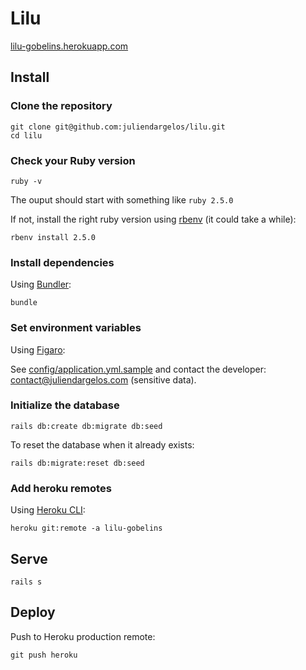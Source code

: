 # Lilu

[lilu-gobelins.herokuapp.com](https://lilu-gobelins.herokuapp.com)

## Install

### Clone the repository

```shell
git clone git@github.com:juliendargelos/lilu.git
cd lilu
```

### Check your Ruby version

```shell
ruby -v
```

The ouput should start with something like `ruby 2.5.0`

If not, install the right ruby version using [rbenv](https://github.com/rbenv/rbenv) (it could take a while):

```shell
rbenv install 2.5.0
```

### Install dependencies

Using [Bundler](https://github.com/bundler/bundler):

```shell
bundle
```

### Set environment variables

Using [Figaro](https://github.com/laserlemon/figaro):

See [config/application.yml.sample](https://github.com/juliendargelos/lilu/blob/master/config/application.yml.sample) and contact the developer: [contact@juliendargelos.com](mailto:contact@juliendargelos.com) (sensitive data).

### Initialize the database

```shell
rails db:create db:migrate db:seed
```

To reset the database when it already exists:

```shell
rails db:migrate:reset db:seed
```

### Add heroku remotes

Using [Heroku CLI](https://devcenter.heroku.com/articles/heroku-cli):

```shell
heroku git:remote -a lilu-gobelins
```

## Serve

```shell
rails s
```

## Deploy

Push to Heroku production remote:

```shell
git push heroku
```
